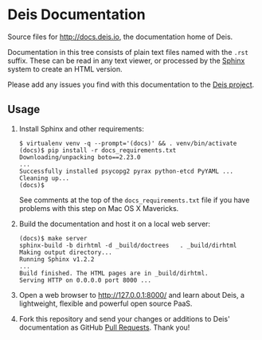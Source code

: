 # Deis Documentation

Source files for <http://docs.deis.io>, the documentation home of Deis.

Documentation in this tree consists of plain text files named with the
`.rst` suffix. These can be read in any text viewer, or processed by the
[Sphinx](http://sphinx-doc.org/) system to create an HTML version.

Please add any issues you find with this documentation to the
[Deis project](https://github.com/opdemand/deis/issues).

## Usage

1. Install Sphinx and other requirements:

    ```console
    $ virtualenv venv -q --prompt='(docs)' && . venv/bin/activate
    (docs)$ pip install -r docs_requirements.txt
    Downloading/unpacking boto==2.23.0
    ...
    Successfully installed psycopg2 pyrax python-etcd PyYAML ...
    Cleaning up...
    (docs)$
    ```

    See comments at the top of the ``docs_requirements.txt`` file if you
    have problems with this step on Mac OS X Mavericks.

2. Build the documentation and host it on a local web server:

    ```console
    (docs)$ make server
    sphinx-build -b dirhtml -d _build/doctrees   . _build/dirhtml
    Making output directory...
    Running Sphinx v1.2.2
    ...
    Build finished. The HTML pages are in _build/dirhtml.
    Serving HTTP on 0.0.0.0 port 8000 ...
    ```

3. Open a web browser to http://127.0.0.1:8000/ and learn about Deis,
a lightweight, flexible and powerful open source PaaS.

4. Fork this repository and send your changes or additions to Deis'
documentation as GitHub
[Pull Requests](https://github.com/opdemand/deis/pulls). Thank you!
